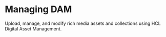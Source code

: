 # Managing DAM

Upload, manage, and modify rich media assets and collections using HCL Digital Asset Management.



